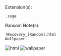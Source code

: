 Extension(s): 
```
.sage
```
Ransom Note(s): 
```
!Recovery_[Random].html
Wallpaper
```
![html](https://github.com/user-attachments/assets/dcecc144-5461-4a16-afb7-6ccef8096668)
![wallpaper](https://github.com/user-attachments/assets/e022f86a-9114-4636-a5af-a14c292a69dd)
